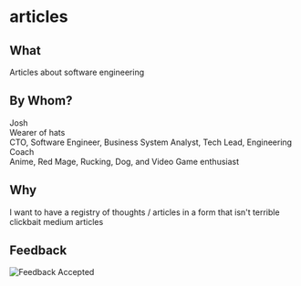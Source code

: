# articles

## What

Articles about software engineering

## By Whom?


Josh   
Wearer of hats  
CTO, Software Engineer, Business System Analyst, Tech Lead, Engineering Coach  
Anime, Red Mage, Rucking, Dog, and Video Game enthusiast  

## Why

I want to have a registry of thoughts / articles in a form that isn't terrible clickbait medium articles

## Feedback

![Feedback Accepted](https://static.wikia.nocookie.net/8bittheater/images/9/98/Episode_1148.png "Feedback Accepted")
